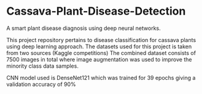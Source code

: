 # Cassava-Plant-Disease-Detection
A smart plant disease diagnosis using deep neural networks. 

This project repository pertains to disease classification for cassava plants using deep learning approach.
The datasets used for this project is taken from two sources (Kaggle competitions)
The combined dataset consists of 7500 images in total where image augmentation was used to improve the minority class data samples.

CNN model used is DenseNet121 which was trained for 39 epochs giving a validation accuracy of 90%
